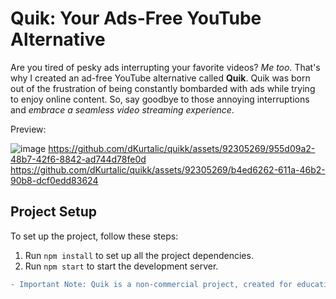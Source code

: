 # Quik: Your Ads-Free YouTube Alternative

Are you tired of pesky ads interrupting your favorite videos? *Me too.* That's why I created an ad-free YouTube alternative called **Quik**. Quik was born out of the frustration of being constantly bombarded with ads while trying to enjoy online content. So, say goodbye to those annoying interruptions and *embrace a seamless video streaming experience*.


Preview:

![image](https://github.com/dKurtalic/quikk/assets/92305269/14cae53a-975f-48b8-b8e6-fe5875119ee9)
https://github.com/dKurtalic/quikk/assets/92305269/955d09a2-48b7-42f6-8842-ad744d78fe0d
https://github.com/dKurtalic/quikk/assets/92305269/b4ed6262-611a-46b2-90b8-dcf0edd83624


## Project Setup

To set up the project, follow these steps:
1. Run `npm install` to set up all the project dependencies.
2. Run `npm start` to start the development server.

```diff
- Important Note: Quik is a non-commercial project, created for educational purposes only.


